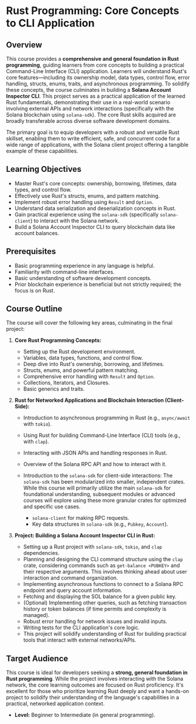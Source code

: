 # Rust Programming: Core Concepts to CLI Application

## Overview

This course provides a **comprehensive and general foundation in Rust programming**, guiding learners from core concepts to building a practical Command-Line Interface (CLI) application. Learners will understand Rust's core features—including its ownership model, data types, control flow, error handling, structs, enums, traits, and asynchronous programming. To solidify these concepts, the course culminates in building a **Solana Account Inspector CLI**. This project serves as a practical application of the learned Rust fundamentals, demonstrating their use in a real-world scenario involving external APIs and network interactions (specifically with the Solana blockchain using `solana-sdk`). The core Rust skills acquired are broadly transferable across diverse software development domains.

The primary goal is to equip developers with a robust and versatile Rust skillset, enabling them to write efficient, safe, and concurrent code for a wide range of applications, with the Solana client project offering a tangible example of these capabilities.

## Learning Objectives

- Master Rust's core concepts: ownership, borrowing, lifetimes, data types, and control flow.
- Effectively use Rust's structs, enums, and pattern matching.
- Implement robust error handling using `Result` and `Option`.
- Understand data serialization and deserialization concepts in Rust.
- Gain practical experience using the `solana-sdk` (specifically `solana-client`) to interact with the Solana network.
- Build a Solana Account Inspector CLI to query blockchain data like account balances.

## Prerequisites

- Basic programming experience in any language is helpful.
- Familiarity with command-line interfaces.
- Basic understanding of software development concepts.
- Prior blockchain experience is beneficial but not strictly required; the focus is on Rust.

## Course Outline

The course will cover the following key areas, culminating in the final project:

1.  **Core Rust Programming Concepts:**
    - Setting up the Rust development environment.
    - Variables, data types, functions, and control flow.
    - Deep dive into Rust's ownership, borrowing, and lifetimes.
    - Structs, enums, and powerful pattern matching.
    - Comprehensive error handling with `Result` and `Option`.
    - Collections, Iterators, and Closures.
    - Basic generics and traits.
2.  **Rust for Networked Applications and Blockchain Interaction (Client-Side):**

    - Introduction to asynchronous programming in Rust (e.g., `async/await` with `tokio`).
    - Using Rust for building Command-Line Interface (CLI) tools (e.g., with `clap`).
    - Interacting with JSON APIs and handling responses in Rust.
    - Overview of the Solana RPC API and how to interact with it.
    - Introduction to the `solana-sdk` for client-side interactions:
      The `solana-sdk` has been modularized into smaller, independent crates. While this course will primarily utilize the main `solana-sdk` for foundational understanding, subsequent modules or advanced courses will explore using these more granular crates for optimized and specific use cases.

      - `solana-client` for making RPC requests.
      - Key data structures in `solana-sdk` (e.g., `Pubkey`, `Account`).

3.  **Project: Building a Solana Account Inspector CLI in Rust:**
    - Setting up a Rust project with `solana-sdk`, `tokio`, and `clap` dependencies.
    - Planning and designing the CLI command structure using the `clap` crate, considering commands such as `get-balance <PUBKEY>` and their respective arguments. This involves thinking ahead about user interaction and command organization.
    - Implementing asynchronous functions to connect to a Solana RPC endpoint and query account information.
    - Fetching and displaying the SOL balance for a given public key.
    - (Optional) Implementing other queries, such as fetching transaction history or token balances (if time permits and complexity is managed).
    - Robust error handling for network issues and invalid inputs.
    - Writing tests for the CLI application's core logic.
    - This project will solidify understanding of Rust for building practical tools that interact with external networks/APIs.

## Target Audience

This course is ideal for developers seeking a **strong, general foundation in Rust programming**. While the project involves interacting with the Solana network, the core learning outcomes are focused on Rust proficiency. It's excellent for those who prioritize learning Rust deeply and want a hands-on project to solidify their understanding of the language's capabilities in a practical, networked application context.

- **Level:** Beginner to Intermediate (in general programming).
